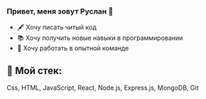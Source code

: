 ### Привет, меня зовут Руслан 👋
- :fountain_pen: Хочу писать читый код
- :books: Хочу получить новые навыки в программировании
- :muscle: Хочу работать в опытной команде
## 🔭 Мой стек: 
Css, HTML, JavaScript, React, Node.js, Express.js, MongoDB, Git
